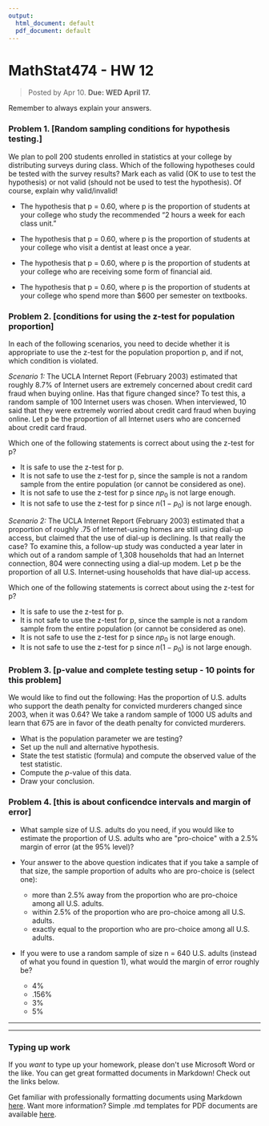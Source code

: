 ```yaml
---
output:
  html_document: default
  pdf_document: default
---
```

# MathStat474 - HW 12

> Posted by Apr 10. **Due: WED April 17.** 

Remember to always explain your answers. 

### Problem 1. [Random sampling conditions for hypothesis testing.]

We plan to poll 200 students enrolled in statistics at your college by distributing surveys during class. Which of the following hypotheses could be tested with the survey results? Mark each as valid (OK to use to test the hypothesis) or not valid (should not be used to test the hypothesis). Of course, explain why valid/invalid! 

* The hypothesis that p = 0.60, where p is the proportion of students at your college who study the recommended “2 hours a week for each class unit.”

* The hypothesis that p = 0.60, where p is the proportion of students at your college who visit a dentist at least once a year.

* The hypothesis that p = 0.60, where p is the proportion of students at your college who are receiving some form of financial aid.

* The hypothesis that p = 0.60, where p is the proportion of students at your college who spend more than $600 per semester on textbooks.

### Problem 2. [conditions for using the z-test for population proportion]

In each of the following scenarios, you need to decide whether it is appropriate to use the z-test for the population proportion p, and if not, which condition is violated.

*Scenario 1:* The UCLA Internet Report (February 2003) estimated that roughly 8.7% of Internet users are extremely concerned about credit card fraud when buying online. Has that figure changed since? To test this, a random sample of 100 Internet users was chosen. When interviewed, 10 said that they were extremely worried about credit card fraud when buying online. Let p be the proportion of all Internet users who are concerned about credit card fraud.

Which one of the following statements is correct about using the z-test for p?

* It is safe to use the z-test for p.
* It is not safe to use the z-test for p, since the sample is not a random sample from the entire population (or cannot be considered as one).
* It is not safe to use the z-test for p since $n  p_0$ is not large enough.
* It is not safe to use the z-test for p since $n(1 - p_0)$ is not large enough.


*Scenario 2:* The UCLA Internet Report (February 2003) estimated that a proportion of roughly .75 of Internet-using homes are still using dial-up access, but claimed that the use of dial-up is declining. Is that really the case? To examine this, a follow-up study was conducted a year later in which out of a random sample of 1,308 households that had an Internet connection, 804 were connecting using a dial-up modem. Let p be the proportion of all U.S. Internet-using households that have dial-up access.

Which one of the following statements is correct about using the z-test for p?


* It is safe to use the z-test for p.
* It is not safe to use the z-test for p, since the sample is not a random sample from the entire population (or cannot be considered as one).
* It is not safe to use the z-test for p since $n  p_0$ is not large enough.
* It is not safe to use the z-test for p since $n(1 - p_0)$ is not large enough.

### Problem 3. [p-value and complete testing setup - 10 points for this problem]

We would like to find out the following: 
Has the proportion of U.S. adults who support the death penalty for convicted murderers changed since 2003, when it was 0.64? 
We take a random sample of 1000 US adults and learn that 675 are in favor of the death penalty for convicted murderers. 

* What is the population parameter we are testing? 
* Set up the null and alternative hypothesis.
* State the test statistic (formula) and compute the observed value of the test statistic.
* Compute the $p$-value of this data. 
* Draw your conclusion. 


### Problem 4. [this is about conficendce intervals and margin of error]

* What sample size of U.S. adults do you need, if you would like to estimate the proportion of U.S. adults who are "pro-choice" with a 2.5% margin of error (at the 95% level)?
* Your answer to the above question indicates that if you take a sample of that size, the sample proportion of adults who are pro-choice is (select one):
    * more than 2.5% away from the proportion who are pro-choice among all U.S. adults.
    * within 2.5% of the proportion who are pro-choice among all U.S. adults.
    * exactly equal to the proportion who are pro-choice among all U.S. adults.
    
* If you were to use a random sample of size n = 640 U.S. adults (instead of what you found in question 1), what would the margin of error roughly be?
    * 4%
    * .156%
    * 3%
    * 5% 



---

---

### Typing up work 

If you *want* to type up your homework, please don't use Microsoft Word or the like. You can get great formatted documents in Markdown! Check out the links below. 

Get familiar with professionally formatting documents using Markdown [here](https://sondzus.github.io/MathStat474/DocumentFormattingGuidelines.html). 
Want more information? Simple .md templates for PDF documents are available [here](https://sondzus.github.io/MathStat474/DocumentFormattingGuidelines.html). 

